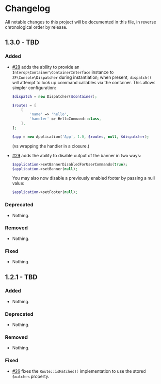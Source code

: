 # Changelog

All notable changes to this project will be documented in this file, in reverse chronological order by release.

## 1.3.0 - TBD

### Added

- [#28](https://github.com/zfcampus/zf-console/pull/28) adds the ability to
  provide an `Interop\Container\ContainerInterface` instance to
  `ZF\Console\Dispatcher` during instantiation; when present, `dispatch()` will
  attempt to look up command callables via the container. This allows simpler
  configuration:

  ```php
  $dispatch = new Dispatcher($container);

  $routes = [
      [
          'name' => 'hello',
          'handler' => HelloCommand::class,
      ],
  ];

  $app = new Application('App', 1.0, $routes, null, $dispatcher);
  ```

  (vs wrapping the handler in a closure.)
- [#29](https://github.com/zfcampus/zf-console/pull/29) adds the ability to
  disable output of the banner in two ways:

  ```php
  $application->setBannerDisabledForUserCommands(true);
  $application->setBanner(null);
  ```

  You may also now disable a previously enabled footer by passing a null
  value:

  ```php
  $application->setFooter(null);
  ```

### Deprecated

- Nothing.

### Removed

- Nothing.

### Fixed

- Nothing.

## 1.2.1 - TBD

### Added

- Nothing.

### Deprecated

- Nothing.

### Removed

- Nothing.

### Fixed

- [#26](https://github.com/zfcampus/zf-console/pull/26) fixes the
  `Route::isMatched()` implementation to use the stored `$matches` property.
